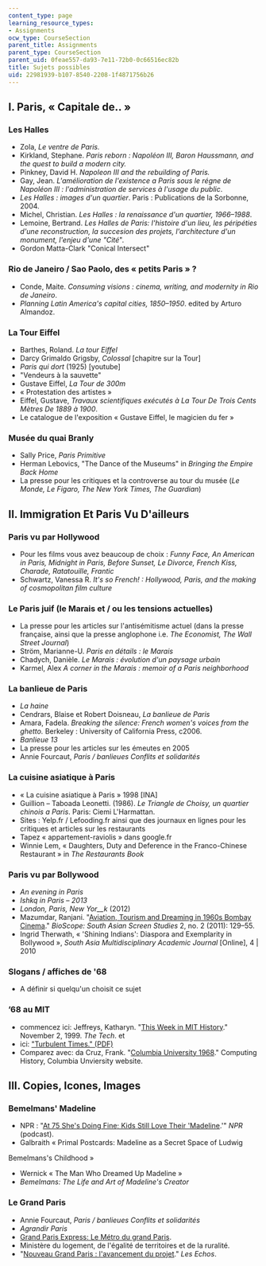 ```yaml
---
content_type: page
learning_resource_types:
- Assignments
ocw_type: CourseSection
parent_title: Assignments
parent_type: CourseSection
parent_uid: 0feae557-da93-7e11-72b0-0c66516ec82b
title: Sujets possibles
uid: 22981939-b107-8540-2208-1f4871756b26
---
```


I. Paris, « Capitale de.. »
---------------------------

### Les Halles

*   Zola, _Le ventre de Paris._
*   Kirkland, Stephane. _Paris reborn : Napoléon III, Baron Haussmann, and the quest to build a modern city._
*   Pinkney, David H. _Napoleon III and the rebuilding of Paris._
*   Gay, Jean. _L'amélioration de l'existence a Paris sous le régne de Napoléon III : l'administration de services à l'usage du public_.
*   _Les Halles : images d'un quartier_. Paris : Publications de la Sorbonne, 2004.
*   Michel, Christian. _Les Halles : la renaissance d'un quartier, 1966–1988_.
*   Lemoine, Bertrand. _Les Halles de Paris: l'histoire d'un lieu, les péripéties d'une reconstruction, la succesion des projets, l'architecture d'un monument, l'enjeu d'une "Cité_".
*   Gordon Matta-Clark "Conical Intersect"

### Rio de Janeiro / Sao Paolo, des « petits Paris » ?

*   Conde, Maite. _Consuming visions : cinema, writing, and modernity in Rio de Janeiro_.
*   _Planning Latin America's capital cities, 1850–1950_. edited by Arturo Almandoz.

### La Tour Eiffel

*   Barthes, Roland. _La tour Eiffel_
*   Darcy Grimaldo Grigsby, _Colossal_ \[chapitre sur la Tour\]
*   _Paris qui dort_ (1925) \[youtube\]
*   "Vendeurs à la sauvette"
*   Gustave Eiffel, _La Tour de 300m_
*   « Protestation des artistes »
*   Eiffel, Gustave, _Travaux scientifiques exécutés à La Tour De Trois Cents Mètres De 1889 à 1900_.
*   Le catalogue de l'exposition « Gustave Eiffel, le magicien du fer »

### Musée du quai Branly

*   Sally Price, _Paris Primitive_
*   Herman Lebovics, "The Dance of the Museums" in _Bringing the Empire Back Home_
*   La presse pour les critiques et la controverse au tour du musée (_Le Monde, Le Figaro, The New York Times, The Guardian_)

II. Immigration Et Paris Vu D'ailleurs
--------------------------------------

### Paris vu par Hollywood

*   Pour les films vous avez beaucoup de choix : _Funny Face, An American in Paris, Midnight in Paris, Before Sunset, Le Divorce, French Kiss, Charade, Ratatouille, Frantic_
*   Schwartz, Vanessa R. _It's so French! : Hollywood, Paris, and the making of cosmopolitan film culture_

### Le Paris juif (le Marais et / ou les tensions actuelles)

*   La presse pour les articles sur l'antisémitisme actuel (dans la presse française, ainsi que la presse anglophone i.e. _The Economist, The Wall Street Journal_)
*   Ström, Marianne-U. _Paris en détails : le Marais_
*   Chadych, Danièle. _Le Marais : évolution d'un paysage urbain_
*   Karmel, Alex _A corner in the Marais : memoir of a Paris neighborhood_

### La banlieue de Paris

*   _La haine_
*   Cendrars, Blaise et Robert Doisneau, _La banlieue de Paris_
*   Amara, Fadela. _Breaking the silence: French women's voices from the ghetto._ Berkeley : University of California Press, c2006.
*   _Banlieue 13_
*   La presse pour les articles sur les émeutes en 2005
*   Annie Fourcaut, _Paris / banlieues Conflits et solidarités_

### La cuisine asiatique à Paris

*   « La cuisine asiatique à Paris » 1998 \[INA\]
*   Guillion – Taboada Leonetti. (1986). _Le Triangle de Choisy, un quartier chinois a Paris_. Paris: Ciemi L'Harmattan.
*   Sites : Yelp.fr / Lefooding.fr ainsi que des journaux en lignes pour les critiques et articles sur les restaurants
*   Tapez « appartement-raviolis » dans google.fr
*   Winnie Lem, « Daughters, Duty and Deference in the Franco-Chinese Restaurant » in _The Restaurants Book_

### Paris vu par Bollywood

*   _An evening in Paris_
*   _Ishkq in Paris_ – _2013_
*   _London, Paris, New Yor__k_ (2012)
*   Mazumdar, Ranjani. "[Aviation, Tourism and Dreaming in 1960s Bombay Cinema](http://dx.doi.org/10.1177/097492761100200203)." _BioScope: South Asian Screen Studies_ 2, no. 2 (2011): 129–55.
*   Ingrid Therwath, « 'Shining Indians': Diaspora and Exemplarity in Bollywood », _South Asia Multidisciplinary Academic Journal_ \[Online\], 4 | 2010

### Slogans / affiches de '68

*   A définir si quelqu'un choisit ce sujet

### ’68 au MIT

*   commencez ici: Jeffreys, Katharyn. "[This Week in MIT History](http://tech.mit.edu/V119/N55/this_week.55f.html )." November 2, 1999. _The Tech_. et
*   ici: ["Turbulent Times." (PDF)](http://web.mit.edu/cis/pdf/Panel_TURBULENT_TIMES.pdf)
*   Comparez avec: da Cruz, Frank. "[Columbia University 1968](http://www.columbia.edu/cu/computinghistory/1968/)." Computing History, Columbia Unviersity website.

III. Copies, Icones, Images
---------------------------

### Bemelmans' Madeline

*   NPR : "[At 75 She's Doing Fine; Kids Still Love Their 'Madeline](http://www.npr.org/2013/10/11/230949629/at-75-shes-doing-fine-kids-still-love-their-madeline).'" _NPR_ (podcast).
*   Galbraith « Primal Postcards: Madeline as a Secret Space of Ludwig

Bemelmans's Childhood »

*   Wernick « The Man Who Dreamed Up Madeline »
*   _Bemelmans: The Life and Art of Madeline's Creator_

### Le Grand Paris

*   Annie Fourcaut, _Paris / banlieues Conflits et solidarités_
*   _Agrandir Paris_
*   [Grand Paris Express: Le Métro du grand Paris](http://www.societedugrandparis.fr).
*   Ministère du logement, de l'égalité de territoires et de la ruralité. 
*   "[Nouveau Grand Paris : l'avancement du projet](https://www.lesechos.fr/2014/01/nouveau-grand-paris-lavancement-du-projet-287232#:~:text=Sa%20mise%20en%20service%20est,en%20passant%20par%20Massy%2DPalaiseau.)." _Les Echos_.